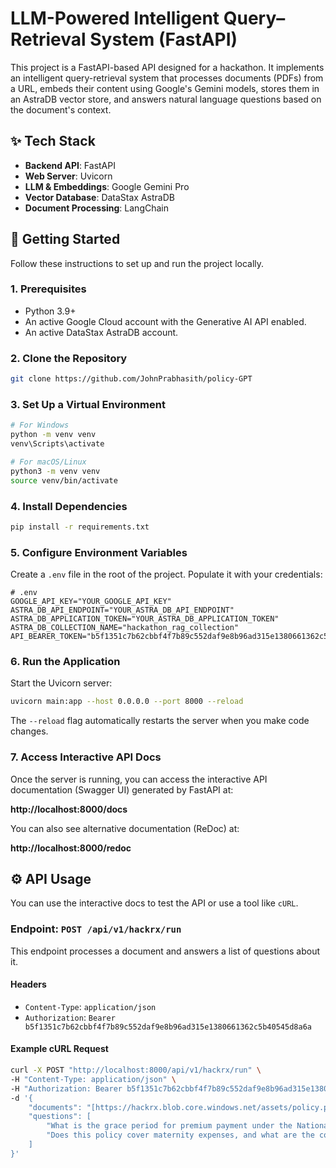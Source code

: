 # LLM-Powered Intelligent Query–Retrieval System (FastAPI)

This project is a FastAPI-based API designed for a hackathon. It implements an intelligent query-retrieval system that processes documents (PDFs) from a URL, embeds their content using Google's Gemini models, stores them in an AstraDB vector store, and answers natural language questions based on the document's context.

## ✨ Tech Stack

- **Backend API**: FastAPI
- **Web Server**: Uvicorn
- **LLM & Embeddings**: Google Gemini Pro
- **Vector Database**: DataStax AstraDB
- **Document Processing**: LangChain

## 🚀 Getting Started

Follow these instructions to set up and run the project locally.

### 1. Prerequisites

- Python 3.9+
- An active Google Cloud account with the Generative AI API enabled.
- An active DataStax AstraDB account.

### 2. Clone the Repository

```bash
git clone https://github.com/JohnPrabhasith/policy-GPT
```

### 3. Set Up a Virtual Environment

```bash
# For Windows
python -m venv venv
venv\Scripts\activate

# For macOS/Linux
python3 -m venv venv
source venv/bin/activate
```

### 4. Install Dependencies

```bash
pip install -r requirements.txt
```

### 5. Configure Environment Variables

Create a `.env` file in the root of the project. Populate it with your credentials:

```env
# .env
GOOGLE_API_KEY="YOUR_GOOGLE_API_KEY"
ASTRA_DB_API_ENDPOINT="YOUR_ASTRA_DB_API_ENDPOINT"
ASTRA_DB_APPLICATION_TOKEN="YOUR_ASTRA_DB_APPLICATION_TOKEN"
ASTRA_DB_COLLECTION_NAME="hackathon_rag_collection"
API_BEARER_TOKEN="b5f1351c7b62cbbf4f7b89c552daf9e8b96ad315e1380661362c5b40545d8a6a"
```

### 6. Run the Application

Start the Uvicorn server:

```bash
uvicorn main:app --host 0.0.0.0 --port 8000 --reload
```
The `--reload` flag automatically restarts the server when you make code changes.

### 7. Access Interactive API Docs

Once the server is running, you can access the interactive API documentation (Swagger UI) generated by FastAPI at:

**http://localhost:8000/docs**

You can also see alternative documentation (ReDoc) at:

**http://localhost:8000/redoc**

## ⚙️ API Usage

You can use the interactive docs to test the API or use a tool like `cURL`.

### Endpoint: `POST /api/v1/hackrx/run`

This endpoint processes a document and answers a list of questions about it.

#### Headers

-   `Content-Type`: `application/json`
-   `Authorization`: `Bearer b5f1351c7b62cbbf4f7b89c552daf9e8b96ad315e1380661362c5b40545d8a6a`

#### Example cURL Request

```bash
curl -X POST "http://localhost:8000/api/v1/hackrx/run" \
-H "Content-Type: application/json" \
-H "Authorization: Bearer b5f1351c7b62cbbf4f7b89c552daf9e8b96ad315e1380661362c5b40545d8a6a" \
-d '{
    "documents": "[https://hackrx.blob.core.windows.net/assets/policy.pdf?sv=2023-01-03&st=2025-07-04T09%3A11%3A24Z&se=2027-07-05T09%3A11%3A00Z&sr=b&sp=r&sig=N4a9OU0w0QXO6AOIBiu4bpl7AXvEZogeT%2FjUHNO7HzQ%3D](https://hackrx.blob.core.windows.net/assets/policy.pdf?sv=2023-01-03&st=2025-07-04T09%3A11%3A24Z&se=2027-07-05T09%3A11%3A00Z&sr=b&sp=r&sig=N4a9OU0w0QXO6AOIBiu4bpl7AXvEZogeT%2FjUHNO7HzQ%3D)",
    "questions": [
        "What is the grace period for premium payment under the National Parivar Mediclaim Plus Policy?",
        "Does this policy cover maternity expenses, and what are the conditions?"
    ]
}'
```